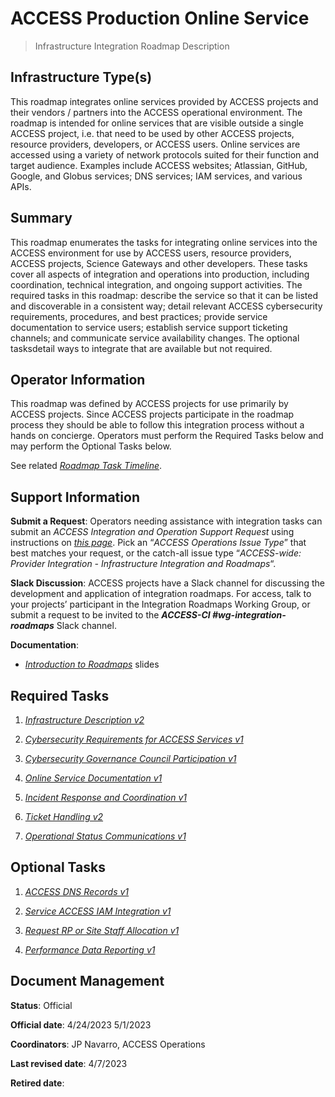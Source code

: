# ACCESS Production Online Service

> Infrastructure Integration Roadmap Description

## Infrastructure Type(s)

This roadmap integrates online services provided by ACCESS projects and their vendors / partners into the ACCESS operational environment. The roadmap is intended for online services that are visible outside a single ACCESS project, i.e. that need to be used by other ACCESS projects, resource providers, developers, or ACCESS users. Online services are accessed using a variety of network protocols suited for their function and target audience. Examples include ACCESS websites; Atlassian, GitHub, Google, and Globus services; DNS services; IAM services, and various APIs.

## Summary

This roadmap enumerates the tasks for integrating online services into the ACCESS environment for use by ACCESS users, resource providers, ACCESS projects, Science Gateways and other developers. These tasks cover all aspects of integration and operations into production, including coordination, technical integration, and ongoing support activities. The required tasks in this roadmap: describe the service so that it can be listed and discoverable in a consistent way; detail relevant ACCESS cybersecurity requirements, procedures, and best practices; provide service documentation to service users; establish service support ticketing channels; and communicate service availability changes. The optional tasksdetail ways to integrate that are available but not required.

## Operator Information

This roadmap was defined by ACCESS projects for use primarily by ACCESS projects. Since ACCESS projects participate in the roadmap process they should be able to follow this integration process without a hands on concierge. Operators must perform the Required Tasks below and may perform the Optional Tasks below.

See related [*Roadmap Task Timeline*](https://docs.google.com/presentation/d/1GIdAMNlJsCRMR1W3rXnD8IsLrY7qM5DLlFaLrKzAjRo/edit#slide=id.g1f134a7d5b4_1_5).

## Support Information

**Submit a Request**: Operators needing assistance with integration tasks can submit an *ACCESS Integration and Operation Support Request* using instructions on [*this page*](https://operations.access-ci.org/help). Pick an “*ACCESS Operations Issue Type*” that best matches your request, or the catch-all issue type “*ACCESS-wide: Provider Integration - Infrastructure Integration and Roadmaps*“.

**Slack Discussion**: ACCESS projects have a Slack channel for discussing the development and application of integration roadmaps. For access, talk to your projects’ participant in the Integration Roadmaps Working Group, or submit a request to be invited to the ***ACCESS-CI \#wg-integration-roadmaps*** Slack channel.

**Documentation**:

- [*Introduction to Roadmaps*](https://docs.google.com/presentation/d/1OjeT6r01mdOIa4pq1VE0L5ocRPfqdXFp9QsADjdqrjE/) slides

## Required Tasks

1.  [*Infrastructure Description v2*](../tasks/Infrastructure_Description_v2.md)

2.  [*Cybersecurity Requirements for ACCESS Services v1*](../tasks/Cybersecurity_Requirements_for_ACCESS_Services_v1.md)

3.  [*Cybersecurity Governance Council Participation v1*](../tasks/Cybersecurity_Governance_Council_Participation_v1.md)

4.  [*Online Service Documentation v1*](../tasks/Online_Service_Documentation_v1.md)

5.  [*Incident Response and Coordination v1*](../tasks/Incident_Response_and_Coordination_v1.md)

6.  [*Ticket Handling v2*](../tasks/Ticket_Handling_v2.md)

7.  [*Operational Status Communications v1*](../tasks/Operational_Status_Communications_v1.md)

## Optional Tasks

1.  [*ACCESS DNS Records v1*](../tasks/ACCESS_DNS_Records_v1.md)

2.  [*Service ACCESS IAM Integration v1*](../tasks/Local_Services_ACCESS_IAM_Integration_v1.md)

3.  [*Request RP or Site Staff Allocation v1*](../tasks/Request_RP_or_Site_Staff_Allocation_v1.md)

4.  [*Performance Data Reporting v1*](../tasks/Performance_Data_Reporting_v1.md)

## Document Management

**Status**: Official

**Official date**: 4/24/2023 5/1/2023

**Coordinators**: JP Navarro, ACCESS Operations

**Last revised date**: 4/7/2023

**Retired date**:
